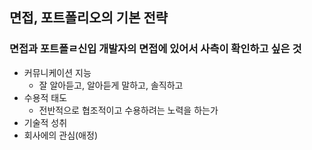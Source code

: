 ## 면접, 포트폴리오의 기본 전략

### 면접과 포트폴ㄹ신입 개발자의 면접에 있어서 사측이 확인하고 싶은 것

- 커뮤니케이션 지능
	- 잘 알아듣고, 알아듣게 말하고, 솔직하고
- 수용적 태도
	- 전반적으로 협조적이고 수용하려는 노력을 하는가
- 기술적 성취
- 회사에의 관심(애정)

###